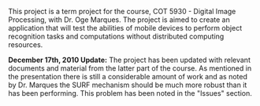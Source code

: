 This project is a term project for the course, COT 5930 - Digital Image Processing, with Dr. Oge Marques. The project is aimed to create an application that will test the abilities of mobile devices to perform object recognition tasks and computations without distributed computing resources.

**December 17th, 2010 Update:**
The project has been updated with relevant documents and material from the latter part of the course. As mentioned in the presentation there is still a considerable amount of work and as noted by Dr. Marques the SURF mechanism should be much more robust than it has been performing. This problem has been noted in the "Issues" section.